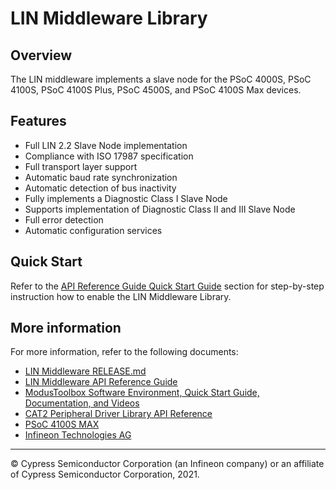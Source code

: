 # LIN Middleware Library

## Overview

The LIN middleware implements a slave node for the PSoC 4000S, PSoC 4100S,
PSoC 4100S Plus, PSoC 4500S, and PSoC 4100S Max devices.

## Features

* Full LIN 2.2 Slave Node implementation
* Compliance with ISO 17987 specification
* Full transport layer support
* Automatic baud rate synchronization
* Automatic detection of bus inactivity
* Fully implements a Diagnostic Class I Slave Node
* Supports implementation of Diagnostic Class II and III Slave Node
* Full error detection
* Automatic configuration services

## Quick Start

Refer to the [API Reference Guide Quick Start Guide](https://cypresssemiconductorco.github.io/lin/html/index.html) section for step-by-step instruction how to enable the LIN Middleware Library.

## More information

For more information, refer to the following documents:

* [LIN Middleware RELEASE.md](./RELEASE.md)
* [LIN Middleware API Reference Guide](https://cypresssemiconductorco.github.io/lin/html/index.html)
* [ModusToolbox Software Environment, Quick Start Guide, Documentation, and Videos](https://www.cypress.com/products/modustoolbox-software-environment)
* [CAT2 Peripheral Driver Library API Reference](https://cypresssemiconductorco.github.io/mtb-pdl-cat2/pdl_api_reference_manual/html/index.html)
* [PSoC 4100S MAX](https://www.infineon.com/cms/en/product/microcontroller/32-bit-automotive-psoc-4-based-on-arm-cortex-m/psoc-4100s-max/)
* [Infineon Technologies AG](https://www.infineon.com)

---
© Cypress Semiconductor Corporation (an Infineon company) or an affiliate of Cypress Semiconductor Corporation, 2021.
